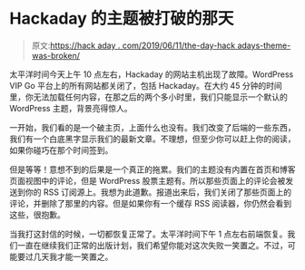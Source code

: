 # Hackaday 的主题被打破的那天

> 原文:[https://hack aday . com/2019/06/11/the-day-hack adays-theme-was-broken/](https://hackaday.com/2019/06/11/the-day-hackadays-theme-was-broken/)

太平洋时间今天上午 10 点左右，Hackaday 的网站主机出现了故障。WordPress VIP Go 平台上的所有网站都关闭了，包括 Hackaday。在大约 45 分钟的时间里，你无法加载任何内容，在那之后的两个多小时里，我们只能显示一个默认的 WordPress 主题，背景亮得惊人。

一开始，我们看的是一个破主页，上面什么也没有。我们改变了后端的一些东西，我们有一个白底黑字显示我们的最新文章。不理想，但至少你可以赶上你的阅读，如果你碰巧在那个时间签到。

但是等等！意想不到的后果是一个真正的拖累。我们的主题没有内置在首页和博客页面视图中的评论，但是 WordPress 股票主题有。所以那些页面上的评论会被发送到你的 RSS 订阅源上。我想为此道歉。报道出来后，我们关闭了那些页面上的评论，并删除了那里的内容。但是如果你有一个缓存 RSS 阅读器，你仍然会看到这些，很抱歉。

当我打这封信的时候，一切都恢复正常了。太平洋时间下午 1 点左右前端恢复。我们一直在继续我们正常的出版计划，我们希望你能对这次失败一笑置之。不过，可能要过几天我才能一笑置之。